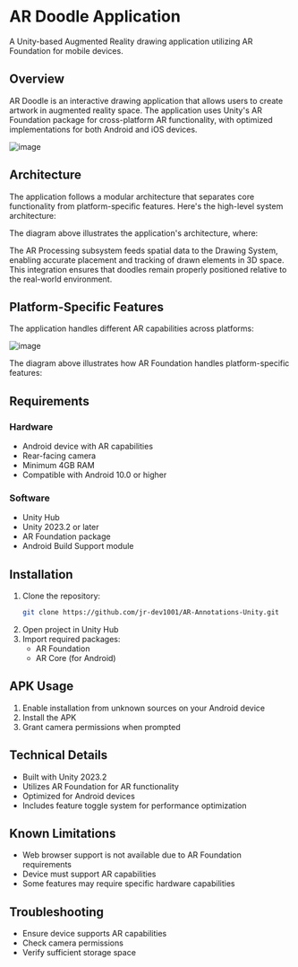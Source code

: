 # AR Doodle Application

A Unity-based Augmented Reality drawing application utilizing AR Foundation for mobile devices.

## Overview
AR Doodle is an interactive drawing application that allows users to create artwork in augmented reality space. The application uses Unity's AR Foundation package for cross-platform AR functionality, with optimized implementations for both Android and iOS devices.

![image](https://github.com/user-attachments/assets/0bc8af13-de8f-45e5-87de-b2eff5f1f47b)


## Architecture
The application follows a modular architecture that separates core functionality from platform-specific features. Here's the high-level system architecture:



The diagram above illustrates the application's architecture, where:



The AR Processing subsystem feeds spatial data to the Drawing System, enabling accurate placement and tracking of drawn elements in 3D space. This integration ensures that doodles remain properly positioned relative to the real-world environment.

## Platform-Specific Features
The application handles different AR capabilities across platforms:

![image](https://github.com/user-attachments/assets/8633fce0-3e73-4c2c-8b46-8c9c31e5c9ef)



The diagram above illustrates how AR Foundation handles platform-specific features:



## Requirements
### Hardware
- Android device with AR capabilities
- Rear-facing camera
- Minimum 4GB RAM
- Compatible with Android 10.0 or higher

### Software
- Unity Hub
- Unity 2023.2 or later
- AR Foundation package
- Android Build Support module

## Installation
1. Clone the repository:
   ```bash
   git clone https://github.com/jr-dev1001/AR-Annotations-Unity.git
   ```
2. Open project in Unity Hub
3. Import required packages:
   - AR Foundation
   - AR Core (for Android)

## APK Usage
1. Enable installation from unknown sources on your Android device
2. Install the APK
3. Grant camera permissions when prompted

## Technical Details
- Built with Unity 2023.2
- Utilizes AR Foundation for AR functionality
- Optimized for Android devices
- Includes feature toggle system for performance optimization

## Known Limitations
- Web browser support is not available due to AR Foundation requirements
- Device must support AR capabilities
- Some features may require specific hardware capabilities

## Troubleshooting
- Ensure device supports AR capabilities
- Check camera permissions
- Verify sufficient storage space


